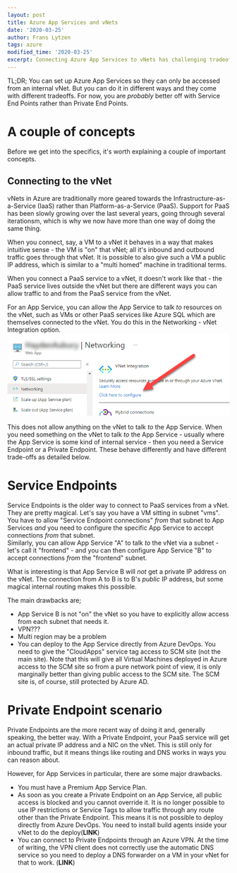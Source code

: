 ```yaml
---
layout: post
title: Azure App Services and vNets
date: '2020-03-25'
author: Frans Lytzen
tags: azure
modified_time: '2020-03-25'
excerpt: Connecting Azure App Services to vNets has challenging tradeoffs
---
```


TL;DR; You can set up Azure App Services so they can only be accessed from an internal vNet. But you can do it in different ways and they come with different tradeoffs. For now, you are *probably* better off with Service End Points rather than Private End Points.

# A couple of concepts
Before we get into the specifics, it's worth explaining a couple of important concepts.

## Connecting to the vNet
vNets in Azure are traditionally more geared towards the Infrastructure-as-a-Service (IaaS) rather than Platform-as-a-Service (PaaS). Support for PaaS has been slowly growing over the last several years, going through several iterationsm, which is why we now have more than one way of doing the same thing.

When you connect, say, a VM to a vNet it behaves in a way that makes intuitive sense - the VM is "on" that vNet; all it's inbound and outbound traffic goes through that vNet. It is possible to also give such a VM a public IP address, which is similar to a "multi homed" machine in traditional terms.

When you connect a PaaS service to a vNet, it doesn't work like that - the PaaS service lives outside the vNet but there are different ways you can allow traffic to and from the PaaS service from the vNet.

For an App Service, you can allow the App Service to talk *to* resources on the vNet, such as VMs or other PaaS services like Azure SQL which are themselves connected to the vNet. You do this in the Networking - vNet Integration option. 
![vNet Integration](../assets/appservicevnet/vnetintegration.png)

This does not allow anything on the vNet to talk *to* the App Service. When you need something on the vNet to talk *to* the App Service - usually where the App Service is some kind of internal service - then you need a Service Endpoint or a Private Endpoint. These behave differently and have different trade-offs as detailed below.

# Service Endpoints
Service Endpoints is the older way to connect to PaaS services from a vNet. They are pretty magical. Let's say you have a VM sitting in subnet "vms". You have to allow "Service Endpoint connections" *from* that subnet to App Services *and* you need to configure the specific App Service to accept connections *from* that subnet.   
Similarly, you can allow App Service "A" to talk *to* the vNet via a subnet - let's call it "frontend" - and you can then configure App Service "B" to accept connections *from* the "frontend" subnet.

What is interesting is that App Service B will *not* get a private IP address on the vNet. The connection from A to B is to B's *public* IP address, but some magical internal routing makes this possible. 

The main drawbacks are;
- App Service B is not "on" the vNet so you have to explicitly allow access from each subnet that needs it.
- VPN???
- Multi region may be a problem
- You can deploy to the App Service directly from Azure DevOps. You need to give the "CloudApps" service tag access to SCM site (not the main site). Note that this will give all Virtual Machines deployed in Azure access to the SCM site so from a pure network point of view, it is only marginally better than giving public access to the SCM site. The SCM site is, of course, still protected by Azure AD.


# Private Endpoint scenario
Private Endpoints are the more recent way of doing it and, generally speaking, the better way. With a Private Endpoint, your PaaS service will get an actual private IP address and a NIC on the vNet. This is still only for inbound traffic, but it means things like routing and DNS works in ways you can reason about.

However, for App Services in particular, there are some major drawbacks.
- You must have a Premium App Service Plan.
- As soon as you create a Private Endpoint on an App Service, all public access is blocked and you cannot override it. It is no longer possible to use IP restrictions or Service Tags to allow traffic through any route other than the Private Endpoint. This means it is not possible to deploy directly from Azure DevOps. You need to install build agents inside your vNet to do the deploy(**LINK**)
- You can connect to Private Endpoints through an Azure VPN. At the time of writing, the VPN client does not correctly use the automatic DNS service so you need to deploy a DNS forwarder on a VM in your vNet for that to work. (**LINK**)